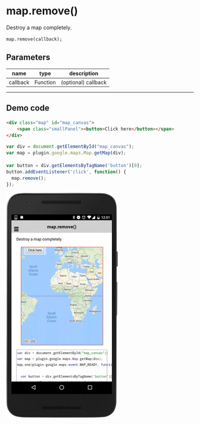 # map.remove()

Destroy a map completely.

```
map.remove(callback);
```


## Parameters

name     | type      | description
---------|-----------|----------------------
callback | Function  | (optional) callback
--------------------------------------------


## Demo code

```html
<div class="map" id="map_canvas">
    <span class="smallPanel"><button>Click here</button></span>
</div>
```

```js
var div = document.getElementById("map_canvas");
var map = plugin.google.maps.Map.getMap(div);

var button = div.getElementsByTagName('button')[0];
button.addEventListener('click', function() {
  map.remove();
});

```

![](image.gif)
